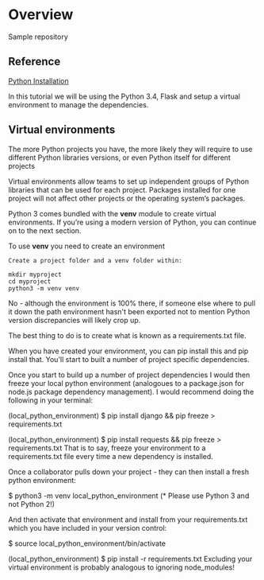 # Overview
Sample repository 

## Reference
[Python Installation](http://flask.pocoo.org/docs/1.0/installation/)

In this tutorial we will be using the Python 3.4, Flask and setup a virtual 
environment to manage the dependencies.

## Virtual environments
The more Python projects you have, the more likely they will require to use different Python libraries versions, or even Python itself for different projects

Virtual environments allow teams to set up independent groups of Python libraries that can be used for each project. Packages installed for one project will not affect other projects or the operating system’s packages.

Python 3 comes bundled with the **venv** module to create virtual environments. If you’re using a modern version of Python, you can continue on to the next section.

To use **venv** you need to create an environment

```
Create a project folder and a venv folder within:

mkdir myproject
cd myproject
python3 -m venv venv
```


No - although the environment is 100% there, if someone else where to pull it down the path environment hasn't been exported not to mention Python version discrepancies will likely crop up.

The best thing to do is to create what is known as a requirements.txt file.

When you have created your environment, you can pip install this and pip install that. You'll start to built a number of project specific dependencies.

Once you start to build up a number of project dependencies I would then freeze your local python environment (analogoues to a package.json for node.js package dependency management). I would recommend doing the following in your terminal:

(local_python_environment) $ pip install django && pip freeze > requirements.txt

(local_python_environment) $ pip install requests && pip freeze > requirements.txt
That is to say, freeze your environment to a requirements.txt file every time a new dependency is installed.

Once a collaborator pulls down your project - they can then install a fresh python environment:

$ python3 -m venv local_python_environment
(* Please use Python 3 and not Python 2!)

And then activate that environment and install from your requirements.txt which you have included in your version control:

$ source local_python_environment/bin/activate

(local_python_environment) $ pip install -r requirements.txt
Excluding your virtual environment is probably analogous to ignoring node_modules!
